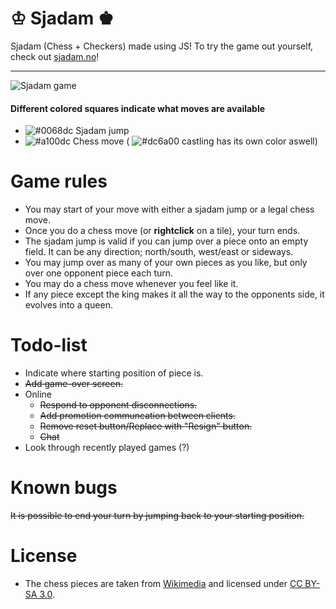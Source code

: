 # ♔ Sjadam ♚
Sjadam (Chess + Checkers) made using JS!
To try the game out yourself, check out [sjadam.no](https://sjadam.no/)!
***
![Sjadam game](https://sjadam.no/sjadam-github.png)

#### Different colored squares indicate what moves are available
- ![#0068dc](https://placehold.it/15/0068dc/000000?text=+) Sjadam jump
- ![#a100dc](https://placehold.it/15/a100dc/000000?text=+) Chess move ( ![#dc6a00](https://placehold.it/15/dc6a00/000000?text=+) castling has its own color aswell)

# Game rules
- You may start of your move with either a sjadam jump or a legal chess move.
- Once you do a chess move (or __rightclick__ on a tile), your turn ends.
- The sjadam jump is valid if you can jump over a piece onto an empty field. It can be any direction; north/south, west/east or sideways.
- You may jump over as many of your own pieces as you like, but only over one opponent piece each turn.
- You may do a chess move whenever you feel like it.
- If any piece except the king makes it all the way to the opponents side, it evolves into a queen.

# Todo-list
- Indicate where starting position of piece is.
- ~~Add game-over screen.~~
- Online
    - ~~Respond to opponent disconnections.~~
    - ~~Add promotion communcation between clients.~~
    - ~~Remove reset button/Replace with "Resign" button.~~
    - ~~Chat~~
- Look through recently played games (?)

# Known bugs
~~It is possible to end your turn by jumping back to your starting position.~~

# License
- The chess pieces are taken from [Wikimedia](https://commons.wikimedia.org/wiki/Category:SVG_chess_pieces) and licensed under [CC BY-SA 3.0](https://creativecommons.org/licenses/by-sa/3.0/).
